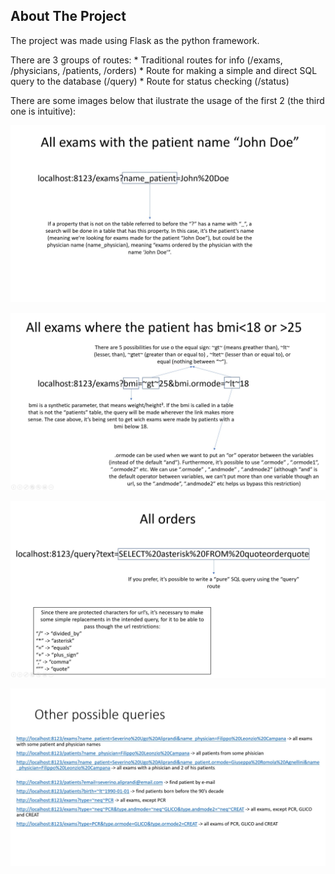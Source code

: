 <!-- ABOUT THE PROJECT -->
## About The Project

The project was made using Flask as the python framework.

There are 3 groups of routes:
	* Traditional routes for info (/exams, /physicians, /patients, /orders)
	* Route for making a simple and direct SQL query to the database (/query)
	* Route for status checking (/status)

There are some images below that ilustrate the usage of the first 2 (the third one is intuitive):

![alt text](https://github.com/JeanRabelo/Pixeon/blob/master/images/img1.jpg?raw=true)

![alt text](https://github.com/JeanRabelo/Pixeon/blob/master/images/img2.jpg?raw=true)

![alt text](https://github.com/JeanRabelo/Pixeon/blob/master/images/img3.jpg?raw=true)

![alt text](https://github.com/JeanRabelo/Pixeon/blob/master/images/img4.jpg?raw=true)
